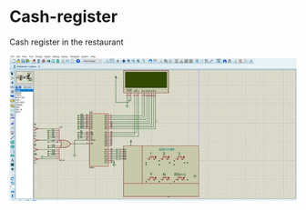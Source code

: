 # Cash-register
Cash register in the restaurant



![alt text](https://github.com/audoan99/Cash-register/blob/main/sample/sample-video.gif)
